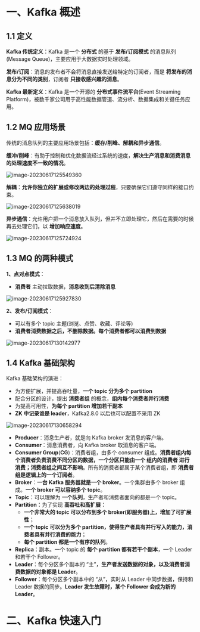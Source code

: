 # 一、Kafka 概述

## 1.1 定义

**Kafka 传统定义**：Kafka 是一个 **分布式** 的基于 **发布/订阅模式** 的消息队列(Message Queue)，主要应用于大数据实时处理领域。

**发布/订阅**：消息的发布者不会将消息直接发送给特定的订阅者，而是 **将发布的消息分为不同的类别**，订阅者 **只接收感兴趣的消息**。

**Kafka 最新定义**：Kafka 是一个开源的 **分布式事件流平台**(Event Streaming Platform)，被数千家公司用于高性能数据管道、流分析、数据集成和关键任务应用。

## 1.2 MQ 应用场景

传统的消息队列的主要应用场景包括：**缓存/削峰、解耦和异步通信**。

**缓冲/削峰**：有助于控制和优化数据流经过系统的速度，**解决生产消息和消费消息的处理速度不一致的情况**。

![image-20230617125549360](https://run-notes.oss-cn-beijing.aliyuncs.com/notes/202306171255372.png)

**解耦**：**允许你独立的扩展或修改两边的处理过程**，只要确保它们遵守同样的接口约束。

![image-20230617125638019](https://run-notes.oss-cn-beijing.aliyuncs.com/notes/202306171256972.png)

**异步通信**：允许用户把一个消息放入队列，但并不立即处理它，然后在需要的时候再去处理它们，以 **增加响应速度**。

![image-20230617125724924](https://run-notes.oss-cn-beijing.aliyuncs.com/notes/202306171257387.png)

## 1.3 MQ 的两种模式

**1、点对点模式**：

- **消费者** 主动拉取数据，**消息收到后清除消息**

![image-20230617125927830](https://run-notes.oss-cn-beijing.aliyuncs.com/notes/202306171259126.png)

**2、发布/订阅模式**：

- 可以有多个 topic 主题(浏览、点赞、收藏、评论等) 
- **消费者消费数据之后，不删除数据。每个消费者都可以消费到数据**

![image-20230617130142977](https://run-notes.oss-cn-beijing.aliyuncs.com/notes/202306171301030.png)

## 1.4 Kafka 基础架构

Kafka 基础架构的演进：

- 为方便扩展，并提高吞吐量，**一个 topic 分为多个 partition** 
- 配合分区的设计，提出 **消费者组** 的概念，**组内每个消费者并行消费**
- 为提高可用性，**为每个 partition 增加若干副本**
- **ZK 中记录谁是 leader**，Kafka2.8.0 以后也可以配置不采用 ZK

![image-20230617130658294](https://run-notes.oss-cn-beijing.aliyuncs.com/notes/202306171306464.png)

- **Producer**：消息生产者，就是向 Kafka broker 发消息的客户端。 
- **Consumer**：消息消费者，向 Kafka broker 取消息的客户端。
- **Consumer Group**(**CG**)：消费者组，由多个 consumer 组成。**消费者组内每个消费者负责消费不同分区的数据，一个分区只能由一个 组内的消费者 进行消费；消费者组之间互不影响**。所有的消费者都属于某个消费者组，即 **消费者组是逻辑上的一个订阅者**。
- **Broker**：**一台 Kafka 服务器就是一个 broker**。一个集群由多个 broker 组成。**一个 broker 可以容纳多个 topic**。
- **Topic**：可以理解为 **一个队列**，生产者和消费者面向的都是一个 topic。
- **Partition**：为了实现 **高吞吐和高扩展**：
  - **一个非常大的 topic 可以分布到多个 broker(即服务器)上，增加了可扩展性**；
  - **一个 topic 可以分为多个 partition，使得生产者具有并行写入的能力，消费者具有并行消费的能力**；
  - **每个 partition 都是一个有序的队列**。
- **Replica**：副本。一个 topic 的 **每个 partition 都有若干个副本**，一个 Leader 和若干个 Follower。
- **Leader**：每个分区多个副本的 “主”，**生产者发送数据的对象，以及消费者消费数据的对象都是 Leader**。
- **Follower**：每个分区多个副本中的 “从”，实时从 Leader 中同步数据，保持和 Leader 数据的同步。**Leader 发生故障时，某个 Follower 会成为新的 Leader**。



# 二、Kafka 快速入门











